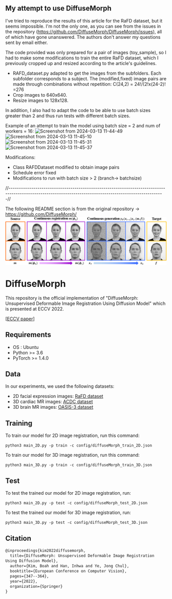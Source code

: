 ## My attempt to use DiffuseMorph
I've tried to reproduce the results of this article for the RaFD dataset, but it seems impossible. I'm not the only one, as you can see from the issues in the repository (https://github.com/DiffuseMorph/DiffuseMorph/issues), all of which have gone unanswered. The authors don't answer my questions sent by email either.

The code provided was only prepared for a pair of images (toy_sample), so I had to make some modifications to train the entire RaFD dataset, which I previously cropped up and resized according to the article's guidelines.

- RAFD_dataset.py adapted to get the images from the subfolders. Each subfolder corresponds to a subject. The (modified,fixed) image pairs are made through combinations without repetition: C(24,2) = 24!/(2!x(24-2)! =276
- Crop images to 640x640.
- Resize images to 128x128.

In addition, I also had to adapt the code to be able to use batch sizes greater than 2 and thus run tests with different batch sizes.

Example of an attempt to train the model using batch size = 2 and num of workers = 16:
![Screenshot from 2024-03-13 11-44-49](https://github.com/evarcurto/myDiffuseMorph/assets/30838057/7a372d8d-bfaf-4719-98b5-ce35e5854d33)
![Screenshot from 2024-03-13 11-45-10](https://github.com/evarcurto/myDiffuseMorph/assets/30838057/fda45a75-af22-4fb9-ac3a-d52f0e5d2669)
![Screenshot from 2024-03-13 11-45-31](https://github.com/evarcurto/myDiffuseMorph/assets/30838057/c524401d-7dee-4c4b-ba3d-0fc4be9794e0)
![Screenshot from 2024-03-13 11-45-37](https://github.com/evarcurto/myDiffuseMorph/assets/30838057/59792868-29f7-4b24-85fa-27d5f6265573)



Modifications:
- Class RAFDDataset modified to obtain image pairs
- Schedule error fixed
- Modifications to run with batch size > 2 (branch-> batchsize)

//---------------------------------------------------------------------------------------------------------------------------------------------------------//

 The following README section is from the original repository -> https://github.com/DiffuseMorph/
<img src="./img/representative.png">

# DiffuseMorph

This repository is the official implementation of "DiffuseMorph: Unsupervised Deformable Image Registration Using Diffusion Model" which is presented at ECCV 2022.

[[ECCV paper](https://link.springer.com/chapter/10.1007/978-3-031-19821-2_20)]

## Requirements
  * OS : Ubuntu
  * Python >= 3.6
  * PyTorch >= 1.4.0

## Data
In our experiments, we used the following datasets:
* 2D facial expression images: [RaFD dataset](https://rafd.socsci.ru.nl/RaFD2/RaFD?p=main)
* 3D cardiac MR images: [ACDC dataset](https://acdc.creatis.insa-lyon.fr/description/databases.html)
* 3D brain MR images: [OASIS-3 dataset](https://www.oasis-brains.org/)

## Training

To train our model for 2D image registration, run this command:

```train
python3 main_2D.py -p train -c config/diffuseMorph_train_2D.json
```
To train our model for 3D image registration, run this command:

```train
python3 main_3D.py -p train -c config/diffuseMorph_train_3D.json
```

## Test

To test the trained our model for 2D image registration, run:

```eval
python3 main_2D.py -p test -c config/diffuseMorph_test_2D.json
```

To test the trained our model for 3D image registration, run:

```eval
python3 main_3D.py -p test -c config/diffuseMorph_test_3D.json
```

## Citation

```    
@inproceedings{kim2022diffusemorph,
  title={DiffuseMorph: Unsupervised Deformable Image Registration Using Diffusion Model},
  author={Kim, Boah and Han, Inhwa and Ye, Jong Chul},
  booktitle={European Conference on Computer Vision},
  pages={347--364},
  year={2022},
  organization={Springer}
}
```
